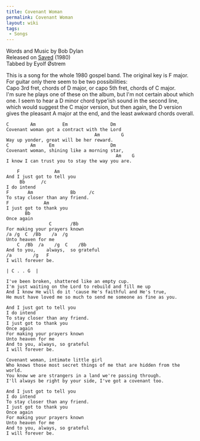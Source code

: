 ```yaml
---
title: Covenant Woman
permalink: Covenant Woman
layout: wiki
tags:
 - Songs
---
```


Words and Music by Bob Dylan  
Released on [Saved](Saved (Album)) (1980)  
Tabbed by Eyolf Østrem

This is a song for the whole 1980 gospel band. The original key is F
major. For guitar only there seem to be two possibilities:  
Capo 3rd fret, chords of D major, or capo 5th fret, chords of C major.  
I'm sure he plays one of these on the album, but I'm not certain about
which one. I seem to hear a D minor chord type'ish sound in the second
line, which would suggest the C major version, but then again, the D
version gives the pleasant A major at the end, and the least awkward
chords overall.

    C        Am          Em                Dm
    Covenant woman got a contract with the Lord
                                     Am        G
    Way up yonder, great will be her reward.
    C        Am     Em                     Dm
    Covenant woman, shining like a morning star,
                                             Am    G
    I know I can trust you to stay the way you are.

        F             Am
    And I just got to tell you
         Bb      /c
    I do intend
    F       Am              Bb     /c
    To stay closer than any friend.
    F             Am
    I just got to thank you
           Bb
    Once again
                    C       /Bb
    For making your prayers known
    /a /g  C  /Bb    /a  /g
    Unto heaven for me
        C  /Bb  /a    /g  C    /Bb
    And to you,    always,  so grateful
    /a        /g   F
    I will forever be.

    | C . . G  |

    I've been broken, shattered like an empty cup.
    I'm just waiting on the Lord to rebuild and fill me up
    And I know He will do it 'cause He's faithful and He's true,
    He must have loved me so much to send me someone as fine as you.

    And I just got to tell you
    I do intend
    To stay closer than any friend.
    I just got to thank you
    Once again
    For making your prayers known
    Unto heaven for me
    And to you, always, so grateful
    I will forever be.

    Covenant woman, intimate little girl
    Who knows those most secret things of me that are hidden from the world.
    You know we are strangers in a land we're passing through.
    I'll always be right by your side, I've got a covenant too.

    And I just got to tell you
    I do intend
    To stay closer than any friend.
    I just got to thank you
    Once again
    For making your prayers known
    Unto heaven for me
    And to you, always, so grateful
    I will forever be.
